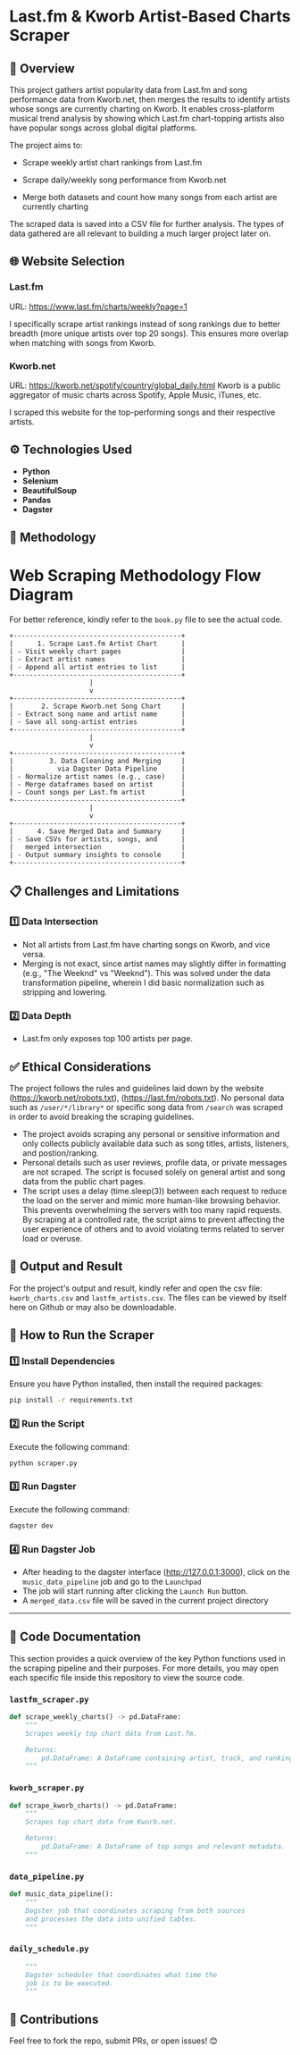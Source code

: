 # Last.fm & Kworb Artist-Based Charts Scraper

## 📌 Overview
This project gathers artist popularity data from Last.fm and song performance data from Kworb.net, then merges the results to identify artists whose songs are currently charting on Kworb. It enables cross-platform musical trend analysis by showing which Last.fm chart-topping artists also have popular songs across global digital platforms.

The project aims to:

- Scrape weekly artist chart rankings from Last.fm

- Scrape daily/weekly song performance from Kworb.net

- Merge both datasets and count how many songs from each artist are currently charting

The scraped data is saved into a CSV file for further analysis. The types of data gathered are all relevant to building a much larger project later on.

## 🌐 Website Selection
### Last.fm
URL: https://www.last.fm/charts/weekly?page=1

I specifically scrape artist rankings instead of song rankings due to better breadth (more unique artists over top 20 songs).
This ensures more overlap when matching with songs from Kworb.

### Kworb.net
URL: https://kworb.net/spotify/country/global_daily.html
Kworb is a public aggregator of music charts across Spotify, Apple Music, iTunes, etc.

I scraped this website for the top-performing songs and their respective artists.

## ⚙️ Technologies Used
- **Python**
- **Selenium**
- **BeautifulSoup**
- **Pandas**
- **Dagster**

## 🔬 Methodology

# Web Scraping Methodology Flow Diagram
For better reference, kindly refer to the `book.py` file to see the actual code.

```plaintext
+------------------------------------------+
|      1. Scrape Last.fm Artist Chart      |
| - Visit weekly chart pages               |
| - Extract artist names                   |
| - Append all artist entries to list      |
+------------------------------------------+
                    |
                    v
+------------------------------------------+
|       2. Scrape Kworb.net Song Chart     |
| - Extract song name and artist name      |
| - Save all song-artist entries           |
+------------------------------------------+
                    |
                    v
+------------------------------------------+
|         3. Data Cleaning and Merging     |
|           via Dagster Data Pipeline      |
| - Normalize artist names (e.g., case)    |
| - Merge dataframes based on artist       |
| - Count songs per Last.fm artist         |
+------------------------------------------+
                    |
                    v
+------------------------------------------+
|      4. Save Merged Data and Summary     |
| - Save CSVs for artists, songs, and      |
|   merged intersection                    |
| - Output summary insights to console     |
+------------------------------------------+
```

## 📋 Challenges and Limitations
### 1️⃣  Data Intersection
- Not all artists from Last.fm have charting songs on Kworb, and vice versa.
- Merging is not exact, since artist names may slightly differ in formatting (e.g., "The Weeknd" vs "Weeknd"). This was solved under the data transformation pipeline, wherein I did basic normalization such as stripping and lowering.

### 2️⃣ Data Depth
- Last.fm only exposes top 100 artists per page. 

## ✅ Ethical Considerations
The project follows the rules and guidelines laid down by the website (https://kworb.net/robots.txt), (https://last.fm/robots.txt). No personal data such as `/user/*/library*` or specific song data from `/search` was scraped in order to avoid breaking the scraping guidelines.

- The project avoids scraping any personal or sensitive information and only collects publicly available data such as song titles, artists, listeners, and postion/ranking.
- Personal details such as user reviews, profile data, or private messages are not scraped. The script is focused solely on general artist and song data from the public chart pages.
- The script uses a delay (time.sleep(3)) between each request to reduce the load on the server and mimic more human-like browsing behavior. This prevents overwhelming the servers with too many rapid requests. By scraping at a controlled rate, the script aims to prevent affecting the user experience of others and to avoid violating terms related to server load or overuse.

## 📁 Output and Result
For the project's output and result, kindly refer and open the csv file: `kworb_charts.csv` and `lastfm_artists.csv`. The files can be viewed by itself here on Github or may also be downloadable.

## 🚀 How to Run the Scraper
### 1️⃣ Install Dependencies
Ensure you have Python installed, then install the required packages:
```sh
pip install -r requirements.txt
```

### 2️⃣ Run the Script
Execute the following command:
```sh
python scraper.py
```

### 3️⃣ Run Dagster
Execute the following command:
```sh
dagster dev
```

### 4️⃣ Run Dagster Job
- After heading to the dagster interface (http://127.0.0.1:3000), click on the `music_data_pipeline` job and go to the `Launchpad`
- The job will start running after clicking the `Launch Run` button.
- A `merged_data.csv` file will be saved in the current project directory

---

## 📘 Code Documentation

This section provides a quick overview of the key Python functions used in the scraping pipeline and their purposes. For more details, you may open each specific file inside this repository to view the source code.

### `lastfm_scraper.py`

```python
def scrape_weekly_charts() -> pd.DataFrame:
    """
    Scrapes weekly top chart data from Last.fm.

    Returns:
        pd.DataFrame: A DataFrame containing artist, track, and ranking information.
    """
```
### `kworb_scraper.py`

```python
def scrape_kworb_charts() -> pd.DataFrame:
    """
    Scrapes top chart data from Kworb.net.

    Returns:
        pd.DataFrame: A DataFrame of top songs and relevant metadata.
    """
```

### `data_pipeline.py`
```python
def music_data_pipeline():
    """
    Dagster job that coordinates scraping from both sources
    and processes the data into unified tables.
    """
```

### `daily_schedule.py`
```python
    """
    Dagster scheduler that coordinates what time the
    job is to be executed.
    """
```

## 🤝 Contributions
Feel free to fork the repo, submit PRs, or open issues! 😊